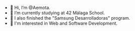 - 👋 Hi, I’m @Aemota.
- 🌱 I’m currently studying at 42 Málaga School.
- 🎈 I also finished the "Samsung Desarrolladoras" program.
- 👀 I'm interested in Web and Software Development.

<!---
Aemota/Aemota is a ✨ special ✨ repository because its `README.md` (this file) appears on your GitHub profile.
You can click the Preview link to take a look at your changes.
--->

